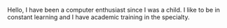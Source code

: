 Hello, I have been a computer enthusiast since I was a child. I like to be in constant learning and I have academic training in the specialty.

